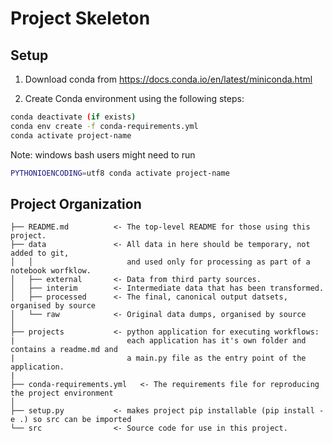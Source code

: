 # Project Skeleton


## Setup

1. Download conda from https://docs.conda.io/en/latest/miniconda.html

2. Create Conda environment using the following steps:
```bash 
conda deactivate (if exists)
conda env create -f conda-requirements.yml
conda activate project-name
```
Note: windows bash users might need to run 
```bash 
PYTHONIOENCODING=utf8 conda activate project-name
```



## Project Organization

    ├── README.md          <- The top-level README for those using this project.
    ├── data               <- All data in here should be temporary, not added to git, 
    │   │                     and used only for processing as part of a notebook worfklow.
    │   ├── external       <- Data from third party sources.
    │   ├── interim        <- Intermediate data that has been transformed.
    │   ├── processed      <- The final, canonical output datsets, organised by source
    │   └── raw            <- Original data dumps, organised by source
    │
    ├── projects           <- python application for executing workflows:
    |                         each application has it's own folder and contains a readme.md and
    |                         a main.py file as the entry point of the application.
    |
    ├── conda-requirements.yml   <- The requirements file for reproducing the project environment
    │
    ├── setup.py           <- makes project pip installable (pip install -e .) so src can be imported
    └── src                <- Source code for use in this project.